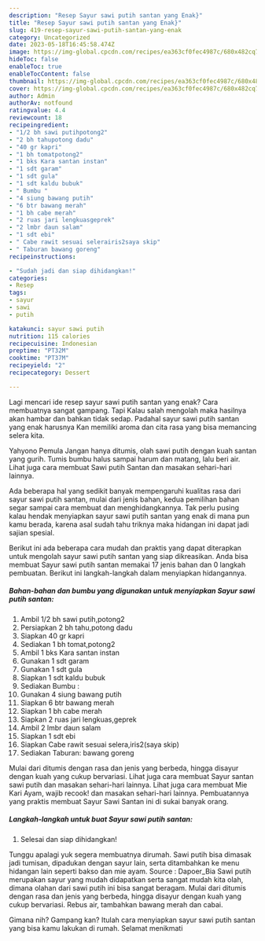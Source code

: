 ```yaml
---
description: "Resep Sayur sawi putih santan yang Enak}"
title: "Resep Sayur sawi putih santan yang Enak}"
slug: 419-resep-sayur-sawi-putih-santan-yang-enak
category: Uncategorized
date: 2023-05-18T16:45:58.474Z
image: https://img-global.cpcdn.com/recipes/ea363cf0fec4987c/680x482cq70/sayur-sawi-putih-santan-foto-resep-utama.jpg
hideToc: false
enableToc: true
enableTocContent: false
thumbnail: https://img-global.cpcdn.com/recipes/ea363cf0fec4987c/680x482cq70/sayur-sawi-putih-santan-foto-resep-utama.jpg
cover: https://img-global.cpcdn.com/recipes/ea363cf0fec4987c/680x482cq70/sayur-sawi-putih-santan-foto-resep-utama.jpg
author: Admin
authorAv: notfound
ratingvalue: 4.4
reviewcount: 18
recipeingredient:
- "1/2 bh sawi putihpotong2"
- "2 bh tahupotong dadu"
- "40 gr kapri"
- "1 bh tomatpotong2"
- "1 bks Kara santan instan"
- "1 sdt garam"
- "1 sdt gula"
- "1 sdt kaldu bubuk"
- " Bumbu "
- "4 siung bawang putih"
- "6 btr bawang merah"
- "1 bh cabe merah"
- "2 ruas jari lengkuasgeprek"
- "2 lmbr daun salam"
- "1 sdt ebi"
- " Cabe rawit sesuai selerairis2saya skip"
- " Taburan bawang goreng"
recipeinstructions:

- "Sudah jadi dan siap dihidangkan!"
categories:
- Resep
tags:
- sayur
- sawi
- putih

katakunci: sayur sawi putih 
nutrition: 115 calories
recipecuisine: Indonesian
preptime: "PT32M"
cooktime: "PT37M"
recipeyield: "2"
recipecategory: Dessert

---
```



Lagi mencari ide resep sayur sawi putih santan yang enak? Cara membuatnya sangat gampang. Tapi Kalau salah mengolah maka hasilnya akan hambar dan bahkan tidak sedap. Padahal sayur sawi putih santan yang enak harusnya Kan memiliki aroma dan cita rasa yang bisa memancing selera kita.


Yahyono Pemula Jangan hanya ditumis, olah sawi putih dengan kuah santan yang gurih. Tumis bumbu halus sampai harum dan matang, lalu beri air. Lihat juga cara membuat Sawi putih Santan dan masakan sehari-hari lainnya.

Ada beberapa hal yang sedikit banyak mempengaruhi kualitas rasa dari sayur sawi putih santan, mulai dari jenis bahan, kedua pemilihan bahan segar sampai cara membuat dan menghidangkannya. Tak perlu pusing kalau hendak menyiapkan sayur sawi putih santan yang enak di mana pun kamu berada, karena asal sudah tahu triknya maka hidangan ini dapat jadi sajian spesial.


Berikut ini ada beberapa cara mudah dan praktis yang dapat diterapkan untuk mengolah sayur sawi putih santan yang siap dikreasikan. Anda bisa membuat Sayur sawi putih santan memakai 17 jenis bahan dan 0 langkah pembuatan. Berikut ini langkah-langkah dalam menyiapkan hidangannya.

<!--inarticleads1-->

##### Bahan-bahan dan bumbu yang digunakan untuk menyiapkan Sayur sawi putih santan:

1. Ambil 1/2 bh sawi putih,potong2
1. Persiapkan 2 bh tahu,potong dadu
1. Siapkan 40 gr kapri
1. Sediakan 1 bh tomat,potong2
1. Ambil 1 bks Kara santan instan
1. Gunakan 1 sdt garam
1. Gunakan 1 sdt gula
1. Siapkan 1 sdt kaldu bubuk
1. Sediakan  Bumbu :
1. Gunakan 4 siung bawang putih
1. Siapkan 6 btr bawang merah
1. Siapkan 1 bh cabe merah
1. Siapkan 2 ruas jari lengkuas,geprek
1. Ambil 2 lmbr daun salam
1. Siapkan 1 sdt ebi
1. Siapkan  Cabe rawit sesuai selera,iris2(saya skip)
1. Sediakan  Taburan: bawang goreng


Mulai dari ditumis dengan rasa dan jenis yang berbeda, hingga disayur dengan kuah yang cukup bervariasi. Lihat juga cara membuat Sayur santan sawi putih dan masakan sehari-hari lainnya. Lihat juga cara membuat Mie Kari Ayam, wajib recook! dan masakan sehari-hari lainnya. Pembuatannya yang praktis membuat Sayur Sawi Santan ini di sukai banyak orang. 

<!--inarticleads2-->

##### Langkah-langkah untuk buat Sayur sawi putih santan:


1. Selesai dan siap dihidangkan!

Tunggu apalagi yuk segera membuatnya dirumah. Sawi putih bisa dimasak jadi tumisan, dipadukan dengan sayur lain, serta ditambahkan ke menu hidangan lain seperti bakso dan mie ayam. Source : Dapoer_Bia Sawi putih merupakan sayur yang mudah didapatkan serta sangat mudah kita olah, dimana olahan dari sawi putih ini bisa sangat beragam. Mulai dari ditumis dengan rasa dan jenis yang berbeda, hingga disayur dengan kuah yang cukup bervariasi. Rebus air, tambahkan bawang merah dan cabai. 

Gimana nih? Gampang kan? Itulah cara menyiapkan sayur sawi putih santan yang bisa kamu lakukan di rumah. Selamat menikmati
